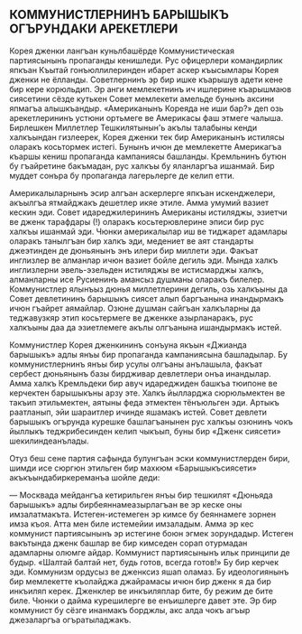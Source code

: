 ## КОММУНИСТЛЕРНИНЪ БАРЫШЫКЪ ОГЪРУНДАКИ АРЕКЕТЛЕРИ

Корея дженки лангъан куньлбашёрде Коммунистическая партиясынынъ пропаганды кенишледи.
Рус офицерлери командирлик япкъан Къытай гонъюллилеринден ибарет аскер къысымлары Корея дженки не ёлланды.
Советлернинъ эр бир ишке къарышув адети кене бир кере корюльдип.
Эр анги мемлекетнинъ ич ишлерине къарышмаюв сиясетини сёзде кутькен Совет мемлекети амельде бунынъ аксини япмагъа алышкъандыр.
«Американынъ Кореяда не иши бар?» деп озь арекетлерининъ устюни ортьмеге ве Америкасы фаш этмеге чалыша.
Бирлешкен Миллетлер Тешкилятынын'ь акълы талабыны кенди халкъындан гизлеерек, Корея дженки тек бир Американынъ истилясы оларакъ косьтормек истегі.
Бунынъ ичюн де мемлекетте Америкагъа къаршы кениш пропаганда кампаниясы башланды.
Кремльнинъ бутюн бу гъайретине бакъмадан, рус халкъы бу яланларгъа ишанмай.
Бир муддет сонъра бу пропаганда лагерьлерге де келип етти.

Америкалыларнынъ эсир алгъан аскерлерге япкъан искенджелери, акъылгъа ятмайджакъ дешетлер икяе этиле.
Амма умумий вазиет кескин эди.
Совет идареджилерининъ Американы истиляджы, эзиетчи ве дженк тарафдары (!) оларакъ косьтерювлерине эписи бир рус халкъы ишанмай эди.
Чюнки америкалылар иш ве тиджарет адамлары оларакъ танылгъан бир халкъ эди, медениет ве аят стандарты джеэтинден де дюньянынъ энъ илери бир миллети эди.
Факъат инглизлер ве алманлар ичюн вазиет бойле дегиль эди.
Мында халкъ инглизлерни эвель-эзельден истиляджы ве истисмарджы халкъ, алманларны исе Русиенинъ амансыз душманы оларакъ билелер.
Коммунистлер ялынъыз дюнья миллетлерини дегиль, озь халкъыны да Совет девлетининъ барышыкъ сиясет алып баргъанына инандырмакъ ичюн гъайрет аямайлар.
Озюне душман сайгъан халкъларны да теджавузкяр этип косьтермеге ве дженкке азырланаракъ, рус халкъыны даа да эзиетлемеге акълы олгъанына ишандырмакъ истей.

Коммунистлер Корея дженкининъ сонъуна якъын «Джианда барышыкъ» адлы янъы бир пропаганда кампаниясына башладылар.
Бу коммунистлернинъ янъы бир усулы олгъаны анълашыла, факъат сербест дюньянынъ базы бирдживар девлетлери онъа инандылар.
Амма халкъ Кремльдеки бир авуч идареджиден башкъа тюипоне ве керчектен барышыкъны арзу эте.
Халкъ йылларджа сюрюльмектен ве такъип этильмектен, аятыны феда этмектен тёнъюльген эди.
Артыкъ раатланып, эйи шараитлер ичинде яшамакъ истей.
Совет девлети барышыкъ огърунда курешке башлагъанынен рус халкъы озюнинъ чокъ йыллыкъ теджрибесинден келип чыкъып, буны бир «Дженк сиясети» шекилиндеанълады.

Отуз беш сене партия сафында булунгъан эски коммунистлерден бири, шимди исе сюргюн этильген бир махкюм «Барышыкъсиясети» акъкъындабиркереманъа шойле деди:

— Москвада мейдангъа кетирильген янъы бир тешкилят «Дюньяда барышыкъ» адлы бирбеяннамеазырлагъан ве эр кеске оны имзалатмакъта.
Истеген-истемеген эр кимсе бу беяннамеге зорнен имза къоя.
Атта мен биле истемейии имзаладым.
Амма эр кес коммунист партиясынынъ эр истегине боюн эгмек зорундадыр.
Истеген вакътында дженк башлар ве бир кимседен сорап отурмадан адамларны олюмге айдар.
Коммунист партиясынынъ ильк принципи де будыр.
«Шалтай балтай нет, будь готов, всегда готов!»
Бу бир керчек эди.
Коммунизм ордусыз ве дженксиз яшап оламаз.
Бу идеологиянынъ бир мемлекетте къолайджа джайрамасы ичюн бир дженк я да бир инкъиляп керек.
Дженклер ве инкъиляплар бите, бу режим де бите биле.
Чюнки о дайма курешилерге ве енъишлерге давет эте.
Эр бир коммунист бу сёзге инанмакъ борджлы, акс алда чокъ агъыр джезаларгъа огъратыладжакъ.
